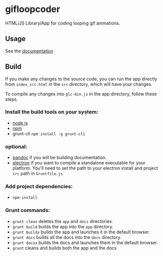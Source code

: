 # gifloopcoder
HTML/JS Library/App for coding looping gif animations.

## Usage
See the [documentation](http://gifloopcoder.com/docs)

## Build
If you make any changes to the source code, you can run the app directly from `index_src.html` in the `src` directory, which will have your changes. 

To compile any changes into `glc-min.js` in the app directory, follow these steps.

### Install the build tools on your system:
- [node.js](https://nodejs.org/)
- [npm](https://www.npmjs.com/)
- grunt-cli `npm install -g grunt-cli`

### optional:
- [pandoc](http://pandoc.org/) if you will be building documentation.
- [electron](http://electron.atom.io/) if you want to compile a standalone executable for your platform. You'll need to set the path to your electron install and project `src` path in `Gruntfile.js`

### Add project dependencies:
- `npm-install`

### Grunt commands:
- `grunt clean` deletes the `app` and `docs` directories.
- `grunt build` builds the app into the `app` directory.
- `grunt buildx` builds the app and launches it in the default browser.
- `grunt docs` builds all the docs into the `docs` directory.
- `grunt docsx` builds the docs and launches them in the default browser.
- `grunt` cleans and builds both the app and the docs

